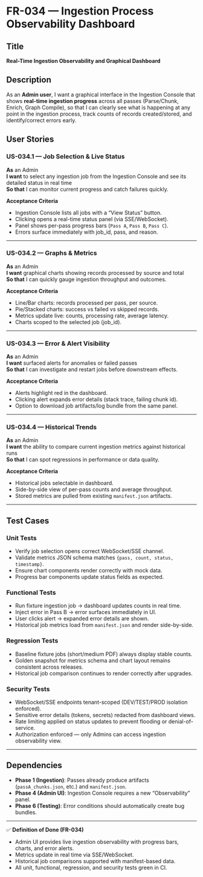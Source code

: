# FR-034 — Ingestion Process Observability Dashboard

## Title
**Real-Time Ingestion Observability and Graphical Dashboard**

## Description
As an **Admin user**, I want a graphical interface in the Ingestion Console that shows **real-time ingestion progress** across all passes (Parse/Chunk, Enrich, Graph Compile), so that I can clearly see what is happening at any point in the ingestion process, track counts of records created/stored, and identify/correct errors early.

## User Stories

### US-034.1 — Job Selection & Live Status
**As** an Admin  
**I want** to select any ingestion job from the Ingestion Console and see its detailed status in real time  
**So that** I can monitor current progress and catch failures quickly.

**Acceptance Criteria**
- Ingestion Console lists all jobs with a “View Status” button.
- Clicking opens a real-time status panel (via SSE/WebSocket).
- Panel shows per-pass progress bars (`Pass A`, `Pass B`, `Pass C`).
- Errors surface immediately with job_id, pass, and reason.

---

### US-034.2 — Graphs & Metrics
**As** an Admin  
**I want** graphical charts showing records processed by source and total  
**So that** I can quickly gauge ingestion throughput and outcomes.

**Acceptance Criteria**
- Line/Bar charts: records processed per pass, per source.
- Pie/Stacked charts: success vs failed vs skipped records.
- Metrics update live: counts, processing rate, average latency.
- Charts scoped to the selected job (job_id).

---

### US-034.3 — Error & Alert Visibility
**As** an Admin  
**I want** surfaced alerts for anomalies or failed passes  
**So that** I can investigate and restart jobs before downstream effects.

**Acceptance Criteria**
- Alerts highlight red in the dashboard.
- Clicking alert expands error details (stack trace, failing chunk id).
- Option to download job artifacts/log bundle from the same panel.

---

### US-034.4 — Historical Trends
**As** an Admin  
**I want** the ability to compare current ingestion metrics against historical runs  
**So that** I can spot regressions in performance or data quality.

**Acceptance Criteria**
- Historical jobs selectable in dashboard.
- Side-by-side view of per-pass counts and average throughput.
- Stored metrics are pulled from existing `manifest.json` artifacts.

---

## Test Cases

### Unit Tests
- Verify job selection opens correct WebSocket/SSE channel.
- Validate metrics JSON schema matches `{pass, count, status, timestamp}`.
- Ensure chart components render correctly with mock data.
- Progress bar components update status fields as expected.

### Functional Tests
- Run fixture ingestion job → dashboard updates counts in real time.
- Inject error in Pass B → error surfaces immediately in UI.
- User clicks alert → expanded error details are shown.
- Historical job metrics load from `manifest.json` and render side-by-side.

### Regression Tests
- Baseline fixture jobs (short/medium PDF) always display stable counts.
- Golden snapshot for metrics schema and chart layout remains consistent across releases.
- Historical job comparison continues to render correctly after upgrades.

### Security Tests
- WebSocket/SSE endpoints tenant-scoped (DEV/TEST/PROD isolation enforced).
- Sensitive error details (tokens, secrets) redacted from dashboard views.
- Rate limiting applied on status updates to prevent flooding or denial-of-service.
- Authorization enforced — only Admins can access ingestion observability view.

---

## Dependencies
- **Phase 1 (Ingestion)**: Passes already produce artifacts (`passA_chunks.json`, etc.) and `manifest.json`.
- **Phase 4 (Admin UI)**: Ingestion Console requires a new “Observability” panel.
- **Phase 6 (Testing)**: Error conditions should automatically create bug bundles.

---

✅ **Definition of Done (FR-034)**
- Admin UI provides live ingestion observability with progress bars, charts, and error alerts.
- Metrics update in real time via SSE/WebSocket.
- Historical job comparisons supported with manifest-based data.
- All unit, functional, regression, and security tests green in CI.
